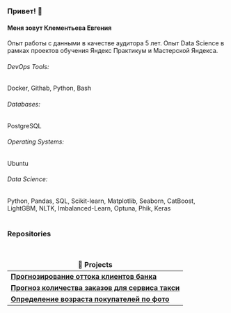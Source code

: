 ### Привет! 👋

#### Меня зовут Клементьева Евгения

Опыт работы с данными в качестве аудитора 5 лет.  Опыт Data Science в рамках проектов обучения Яндекс Практикум и Мастерской Яндекса.

###### DevOps Tools:
Docker, Githab, Python, Bash

###### Databases: 
PostgreSQL

###### Operating Systems: 
Ubuntu

###### Data Science: 
Python, Pandas, SQL, Scikit-learn, Matplotlib, Seaborn, CatBoost, LightGBM, NLTK, Imbalanced-Learn, Optuna, Phik, Keras
<br><br>
<h3>Repositories</h3><br>
<table width=100%>
  <thead align="center">
    <tr border: none;>
      <td><b>🎁 Projects</b></td>
    </tr>
  </thead>
  <tbody>

<tr>
  <td><a href="https://github.com/KlementevaE/portfolio_ds/tree/main/prediction_customer_churn"><b>Прогнозирование оттока клиентов банка</b></a></td>
</tr>
<tr>
  <td><a href="https://github.com/KlementevaE/portfolio_ds/tree/main/prediction_taxi_orders"><b>Прогноз количества заказов для сервиса такси</b></a></td>
</tr>
<tr>
  <td><a href="https://github.com/KlementevaE/portfolio_ds/tree/main/age_determination_by_photo"><b>Определение возраста покупателей по фото</b></a></td>
</tr>
